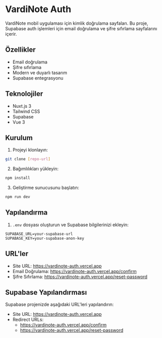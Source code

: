 # VardiNote Auth

VardiNote mobil uygulaması için kimlik doğrulama sayfaları. Bu proje, Supabase auth işlemleri için email doğrulama ve şifre sıfırlama sayfalarını içerir.

## Özellikler

- Email doğrulama
- Şifre sıfırlama
- Modern ve duyarlı tasarım
- Supabase entegrasyonu

## Teknolojiler

- Nuxt.js 3
- Tailwind CSS
- Supabase
- Vue 3

## Kurulum

1. Projeyi klonlayın:
```bash
git clone [repo-url]
```

2. Bağımlılıkları yükleyin:
```bash
npm install
```

3. Geliştirme sunucusunu başlatın:
```bash
npm run dev
```

## Yapılandırma

1. `.env` dosyası oluşturun ve Supabase bilgilerinizi ekleyin:
```
SUPABASE_URL=your-supabase-url
SUPABASE_KEY=your-supabase-anon-key
```

## URL'ler

- Site URL: https://vardinote-auth.vercel.app
- Email Doğrulama: https://vardinote-auth.vercel.app/confirm
- Şifre Sıfırlama: https://vardinote-auth.vercel.app/reset-password

## Supabase Yapılandırması

Supabase projenizde aşağıdaki URL'leri yapılandırın:

- Site URL: https://vardinote-auth.vercel.app
- Redirect URLs:
  - https://vardinote-auth.vercel.app/confirm
  - https://vardinote-auth.vercel.app/reset-password
